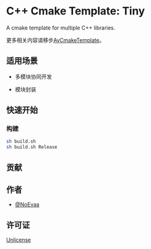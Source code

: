 # C++ Cmake Template: Tiny

A cmake template for multiple C++ libraries.

更多相关内容请移步[AyCmakeTemplate](https://gitee.com/ayin-tech/ay-cmake-template)。

## 适用场景

- 多模块协同开发

- 模块封装

## 快速开始

### 构建

```bash
sh build.sh
sh build.sh Release
```

## 贡献

## 作者

- [@NoEvaa](https://github.com/NoEvaa)

## 许可证

[Unlicense](LICENSE)

